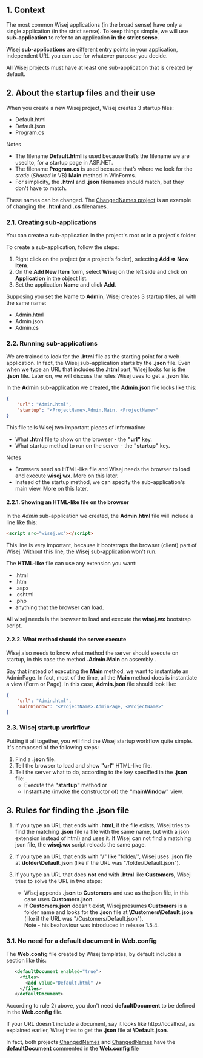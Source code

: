 ## 1. Context

The most common Wisej applications (in the broad sense) have only a single application (in the strict sense). To keep things simple, we will use __sub-application__ to refer to an application __in the strict sense__.

Wisej __sub-applications__ are different entry points in your application, independent URL you can use for whatever purpose you decide.

All Wisej projects must have at least one sub-application that is created by default.

## 2. About the startup files and their use

When you create a new Wisej project, Wisej creates 3 startup files:
* Default.html
* Default.json
* Program.cs

Notes
* The filename __Default.html__ is used because that’s the filename we are used to, for a startup page in ASP.NET.
* The filename __Program.cs__ is used because that’s where we look for the _static_ (_Shared_ in VB) __Main__ method in WinForms.
* For simplicity, the __.html__ and __.json__ filenames should match, but they don't have to match.

These names can be changed. The [ChangedNames project](https://github.com/tfreitasleal/wisej-examples/tree/master/HtmlJsonAndMain/ChangedNames) is an example of changing the __.html__ and __.cs__ filenames.

### 2.1. Creating sub-applications

You can create a sub-application in the project's root or in a project's folder.

To create a sub-application, follow the steps:
1) Right click on the project (or a project's folder), selecting __Add => New Item__.
2) On the __Add New Item__ form, select __Wisej__ on the left side and click on __Application__ in the object list.
3) Set the application __Name__ and click __Add__.

Supposing you set the Name to __Admin__, Wisej creates 3 startup files, all with the same name:
* Admin.html
* Admin.json
* Admin.cs

### 2.2. Running sub-applications

We are trained to look for the __.html__ file as the starting point for a web application. In fact, the Wisej sub-application starts by the __.json__ file. Even when we type an URL that includes the __.html__ part, Wisej looks for is the __.json__ file. Later on, we will discuss the rules Wisej uses to get a __.json__ file.

In the __Admin__ sub-application we created, the __Admin.json__ file looks like this:
```json
{
	"url": "Admin.html",
	"startup": "<ProjectName>.Admin.Main, <ProjectName>"
}
```

This file tells Wisej two important pieces of information:
* What __.html__ file to show on the browser - the __"url"__ key.
* What startup method to run on the server - the __"startup"__ key.

Notes
* Browsers need an HTML-like file and Wisej needs the browser to load and execute __wisej.wx__. More on this later.
* Instead of the startup method, we can specify the sub-application's main view. More on this later.

#### 2.2.1. Showing an HTML-like file on the browser

In the _Admin_ sub-application we created, the __Admin.html__ file will include a line like this:
```html
<script src="wisej.wx"></script>
```
This line is very important, because it bootstraps the browser (client) part of Wisej. Without this line, the Wisej sub-application won't run.

The __HTML-like__ file can use any extension you want:
* .html
* .htm
* .aspx
* .cshtml
* .php
* anything that the browser can load.

All wisej needs is the browser to load and execute the __wisej.wx__ bootstrap script.

#### 2.2.2. What method should the server execute

Wisej also needs to know what method the server should execute on startup, in this case the method __<ProjectName>.Admin.Main__ on assembly __<ProjectName>__.

Say that instead of executing the __Main__ method, we want to instantiate an AdminPage. In fact, most of the time, all the __Main__ method does is instantiate a view (Form or Page). In this case, __Admin.json__ file should look like:

```json
{
	"url": "Admin.html",
	"mainWindow": "<ProjectName>.AdminPage, <ProjectName>"
}
```

### 2.3. Wisej startup workflow

Putting it all together, you will find the Wisej startup workflow quite simple. It's composed of the following steps:
1) Find a __.json__ file.
2) Tell the browser to load and show __"url"__ HTML-like file.
3) Tell the server what to do, according to the key specified in the __.json__ file:
    * Execute the __"startup"__ method or
    * Instantiate (invoke the constructor of) the __"mainWindow"__ view.

## 3. Rules for finding the .json file

1) If you type an URL that ends with __.html__, if the file exists, Wisej tries to find the matching __.json__ file (a file with the same name, but with a json extension instead of html) and uses it. If Wisej can not find a matching json file, the __wisej.wx__ script reloads the same page.

2) If you type an URL that ends with "/" like "folder/", Wisej uses __.json__ file at __\folder\Default.json__ (like if the URL  was "/folder/Default.json").

3) if you type an URL that does __not__ end with __.html__ like __Customers__, Wisej tries to solve the URL in two steps:
    * Wisej appends __.json__ to __Customers__ and use as the json file, in this case uses __Customers.json__.
    * If __Customers.json__ doesn't exist, Wisej presumes __Customers__ is a folder name and looks for the __.json__ file at  __\Customers\Default.json__ (like if the URL  was "/Customers/Default.json").  
	Note - his beahaviour was introduced in release 1.5.4.

### 3.1. No need for a default document in Web.config

The __Web.config__ file created by Wisej templates, by default includes a section like this:

 ```xml
    <defaultDocument enabled="true">
      <files>
        <add value="Default.html" />
      </files>
    </defaultDocument>
```

According to rule 2) above, you don't need __defaultDocument__ to be defined in the __Web.config__ file.

If your URL doesn't include a document, say it looks like http://localhost, as explained earlier, Wisej tries to get the __.json__ file at __\Default.json__.

In fact, both projects [ChangedNames](https://github.com/tfreitasleal/wisej-examples/tree/master/HtmlJsonAndMain/ChangedNames)  and [ChangedNames](https://github.com/tfreitasleal/wisej-examples/tree/master/HtmlJsonAndMain/ChangedNames) have the __defaultDocument__ commented  in the __Web.config__ file